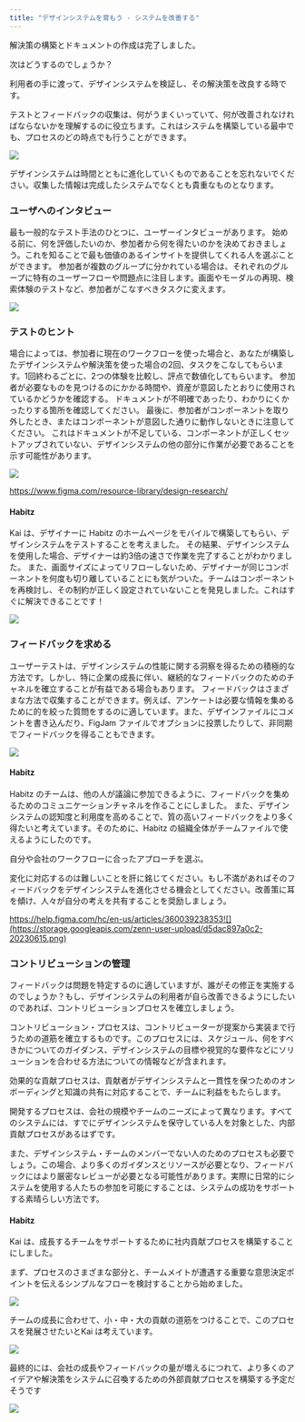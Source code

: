 ```yaml
---
title: "デザインシステムを育もう - システムを改善する"
---
```

解決策の構築とドキュメントの作成は完了しました。

次はどうするのでしょうか？

利用者の手に渡って、デザインシステムを検証し、その解決策を改良する時です。

テストとフィードバックの収集は、何がうまくいっていて、何が改善されなければならないかを理解するのに役立ちます。これはシステムを構築している最中でも、プロセスのどの時点でも行うことができます。

![](https://storage.googleapis.com/zenn-user-upload/5a9de9817aca-20230615.png)

デザインシステムは時間とともに進化していくものであることを忘れないでください。収集した情報は完成したシステムでなくとも貴重なものとなります。

### ユーザへのインタビュー
最も一般的なテスト手法のひとつに、ユーザーインタビューがあります。
始める前に、何を評価したいのか、参加者から何を得たいのかを決めておきましょう。これを知ることで最も価値のあるインサイトを提供してくれる人を選ぶことができます。
参加者が複数のグループに分かれている場合は、それぞれのグループに特有のユーザーフローや問題点に注目します。画面やモーダルの再現、検索体験のテストなど、参加者がこなすべきタスクに変えます。

![](https://storage.googleapis.com/zenn-user-upload/5caf16d1ce7a-20230615.png)

### テストのヒント
場合によっては、参加者に現在のワークフローを使った場合と、あなたが構築したデザインシステムや解決策を使った場合の2回、タスクをこなしてもらいます。1回終わるごとに、2つの体験を比較し、評点で数値化してもらいます。
参加者が必要なものを見つけるのにかかる時間や、資産が意図したとおりに使用されているかどうかを確認する。
ドキュメントが不明確であったり、わかりにくかったりする箇所を確認してください。
最後に、参加者がコンポーネントを取り外したとき、またはコンポーネントが意図した通りに動作しないときに注意してください。
これはドキュメントが不足している、コンポーネントが正しくセットアップされていない、デザインシステムの他の部分に作業が必要であることを示す可能性があります。

![](https://storage.googleapis.com/zenn-user-upload/72e3b8763b56-20230615.png)

https://www.figma.com/resource-library/design-research/

#### Habitz
Kai は、デザイナーに Habitz のホームページをモバイルで構築してもらい、デザインシステムをテストすることを考えました。
その結果、デザインシステムを使用した場合、デザイナーは約3倍の速さで作業を完了することがわかりました。
また、画面サイズによってリフローしないため、デザイナーが同じコンポーネントを何度も切り離していることにも気がついた。チームはコンポーネントを再検討し、その制約が正しく設定されていないことを発見しました。これはすぐに解決できることです！

![](https://storage.googleapis.com/zenn-user-upload/0768c39ec1a1-20230615.png)

### フィードバックを求める
ユーザーテストは、デザインシステムの性能に関する洞察を得るための積極的な方法です。しかし、特に企業の成長に伴い、継続的なフィードバックのためのチャネルを確立することが有益である場合もあります。
フィードバックはさまざまな方法で収集することができます。例えば、アンケートは必要な情報を集めるために的を絞った質問をするのに適しています。また、デザインファイルにコメントを書き込んだり、FigJam ファイルでオプションに投票したりして、非同期でフィードバックを得ることもできます。

![](https://storage.googleapis.com/zenn-user-upload/c2e445c9ecf4-20230615.png)

#### Habitz
Habitz のチームは、他の人が議論に参加できるように、フィードバックを集めるためのコミュニケーションチャネルを作ることにしました。
また、デザインシステムの認知度と利用度を高めることで、質の高いフィードバックをより多く得たいと考えています。そのために、Habitz の組織全体がチームファイルで使えるようにしたのです。

自分や会社のワークフローに合ったアプローチを選ぶ。

変化に対応するのは難しいことを肝に銘じてください。もし不満があればそのフィードバックをデザインシステムを進化させる機会としてください。改善策に耳を傾け、人々が自分の考えを共有することを奨励しましょう。

https://help.figma.com/hc/en-us/articles/360039238353![](https://storage.googleapis.com/zenn-user-upload/d5dac897a0c2-20230615.png)

### コントリビューションの管理
フィードバックは問題を特定するのに適していますが、誰がその修正を実施するのでしょうか？もし、デザインシステムの利用者が自ら改善できるようにしたいのであれば、コントリビューションプロセスを確立しましょう。

コントリビューション・プロセスは、コントリビューターが提案から実装まで行うための道筋を確立するものです。このプロセスには、スケジュール、何をすべきかについてのガイダンス、デザインシステムの目標や視覚的な要件などにソリューションを合わせる方法についての情報などが含まれます。

効果的な貢献プロセスは、貢献者がデザインシステムと一貫性を保つためのオンボーディングと知識の共有に対応することで、チームに利益をもたらします。

開発するプロセスは、会社の規模やチームのニーズによって異なります。すべてのシステムには、すでにデザインシステムを保守している人を対象とした、内部貢献プロセスがあるはずです。

また、デザインシステム・チームのメンバーでない人のためのプロセスも必要でしょう。この場合、より多くのガイダンスとリソースが必要となり、フィードバックにはより厳密なレビューが必要となる可能性があります。実際に日常的にシステムを使用する人たちの参加を可能にすることは、システムの成功をサポートする素晴らしい方法です。

#### Habitz
Kai は、成長するチームをサポートするために社内貢献プロセスを構築することにしました。

まず、プロセスのさまざまな部分と、チームメイトが遭遇する重要な意思決定ポイントを伝えるシンプルなフローを検討することから始めました。

![](https://storage.googleapis.com/zenn-user-upload/5d0602f65451-20230615.png)

チームの成長に合わせて、小・中・大の貢献の道筋をつけることで、このプロセスを発展させたいとKai は考えています。

![](https://storage.googleapis.com/zenn-user-upload/a25d09f04cdf-20230615.png)

最終的には、会社の成長やフィードバックの量が増えるにつれて、より多くのアイデアや解決策をシステムに召喚するための外部貢献プロセスを構築する予定だそうです

![](https://storage.googleapis.com/zenn-user-upload/e60afd66f476-20230615.png)
